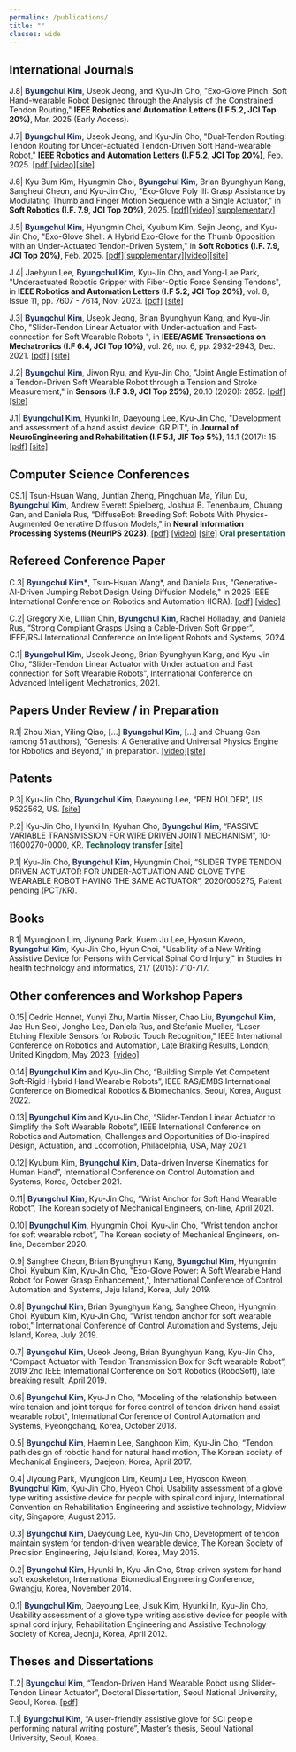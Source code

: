 ```yaml
---
permalink: /publications/
title: ""
classes: wide
---
```

International Journals
---

J.8| <font color="#213363"><b>Byungchul Kim</b></font>, Useok Jeong, and Kyu-Jin Cho, "Exo-Glove Pinch: Soft Hand-wearable Robot Designed through the Analysis of the Constrained Tendon Routing," **IEEE Robotics and Automation Letters (I.F 5.2, JCI Top 20%)**, Mar. 2025 (Early Access).

J.7| <font color="#213363"><b>Byungchul Kim</b></font>, Useok Jeong, and Kyu-Jin Cho, "Dual-Tendon Routing: Tendon Routing for Under-actuated Tendon-Driven Soft Hand-wearable Robot," **IEEE Robotics and Automation Letters (I.F 5.2, JCI Top 20%)**, Feb. 2025. [[pdf]][DTR_pdf][[video]][DTR_video][[site]][DTR_website]

J.6| Kyu Bum Kim, Hyungmin Choi, <font color="#213363"><b>Byungchul Kim</b></font>, Brian Byunghyun Kang, Sangheui Cheon, and Kyu-Jin Cho, "Exo-Glove Poly III: Grasp Assistance by Modulating Thumb and Finger Motion Sequence with a Single Actuator," in **Soft Robotics (I.F. 7.9, JCI Top 20%)**, 2025. [[pdf]][SoRo_polyIII_pdf][[video]][SoRo_polyIII_video][[supplementary]][SoRo_polyIII_sm]

J.5| <font color="#213363"><b>Byungchul Kim</b></font>, Hyungmin Choi, Kyubum Kim, Sejin Jeong, and Kyu-Jin Cho, "Exo-Glove Shell: A Hybrid Exo-Glove for the Thumb Opposition with an Under-Actuated Tendon-Driven System," in **Soft Robotics (I.F. 7.9, JCI Top 20%)**, Feb. 2025. [[pdf]][SoRoPDF][[supplementary]][SoRoSM][[video]][SoRoVideo][[site]][ExoShell_Supp]

J.4| Jaehyun Lee, <font color="#213363"><b>Byungchul Kim</b></font>, Kyu-Jin Cho, and Yong-Lae Park, "Underactuated Robotic Gripper with Fiber-Optic Force Sensing Tendons", in **IEEE Robotics and Automation Letters (I.F 5.2, JCI Top 20%)**, vol. 8, Issue 11, pp. 7607 - 7614, Nov. 2023. [[pdf]][RAL_pdf] [[site]][RAL_link]

J.3|  <font color="#213363"><b>Byungchul Kim</b></font>, Useok Jeong, Brian Byunghyun Kang, and Kyu-Jin Cho, "Slider-Tendon Linear Actuator with Under-actuation and Fast-connection for Soft Wearable Robots ", in **IEEE/ASME Transactions on Mechatronics (I.F 6.4, JCI Top 10%)**, vol. 26, no. 6, pp. 2932-2943, Dec. 2021. [[pdf]][Tmech_pdf] [[site]][Tmech_link] 

J.2| <font color="#213363"><b>Byungchul Kim</b></font>, Jiwon Ryu, and Kyu-Jin Cho, "Joint Angle Estimation of a Tendon-Driven Soft Wearable Robot through a Tension and Stroke Measurement," in **Sensors (I.F 3.9, JCI Top 25%)**, 20.10 (2020): 2852. [[pdf]][Sensors_pdf] [[site]][Sensors_link]

J.1| <font color="#213363"><b>Byungchul Kim</b></font>, Hyunki In, Daeyoung Lee, Kyu-Jin Cho, "Development and assessment of a hand assist device: GRIPIT", in **Journal of NeuroEngineering and Rehabilitation (I.F 5.1, JIF Top 5%)**, 14.1 (2017): 15. [[pdf]][JNER_pdf] [[site]][JNER_link]

Computer Science Conferences
---

CS.1| Tsun-Hsuan Wang, Juntian Zheng, Pingchuan Ma, Yilun Du,  <font color="#213363"><b>Byungchul Kim</b></font>, Andrew Everett Spielberg, Joshua B. Tenenbaum, Chuang Gan, and Daniela Rus, "DiffuseBot: Breeding Soft Robots With Physics-Augmented Generative Diffusion Models," in **Neural Information Processing Systems (NeurIPS 2023)**. [[pdf]][NeruIPS2023_pdf] [[video]][NeruIPSvideo] [[site]][NeruIPSsite] <font color="#17594A"><b>**Oral presentation**</b></font><br>

Refereed Conference Paper
---

C.3|  <font color="#213363"><b>Byungchul Kim*</b></font>, Tsun-Hsuan Wang*, and Daniela Rus, "Generative-AI-Driven Jumping Robot Design Using Diffusion Models," in 2025 IEEE International Conference on Robotics and Automation (ICRA). [[pdf]][ICRA2025_pdf] [[video]][ICRA2025_video]

C.2|  Gregory Xie, Lillian Chin, <font color="#213363"><b>Byungchul Kim</b></font>, Rachel Holladay, and Daniela Rus, “Strong Compliant Grasps Using a Cable-Driven Soft Gripper”, IEEE/RSJ International Conference on Intelligent Robots and Systems, 2024.

C.1|	<font color="#213363"><b>Byungchul Kim</b></font>, Useok Jeong, Brian Byunghyun Kang, and Kyu-Jin Cho, “Slider-Tendon Linear Actuator with Under actuation and Fast connection for Soft Wearable Robots”, International Conference on Advanced Intelligent Mechatronics, 2021.

Papers Under Review / in Preparation
---

R.1| Zhou Xian, Yiling Qiao, [...]  <font color="#213363"><b>Byungchul Kim</b></font>, [...] and Chuang Gan (among 51 authors), "Genesis: A Generative and Universal Physics Engine for Robotics and Beyond," in preparation. [[video]][Genesis_video][[site]][Genesis_link]

Patents
---

P.3| Kyu-Jin Cho, <font color="#213363"><b>Byungchul Kim</b></font>, Daeyoung Lee, “PEN HOLDER”, US 9522562, US. [[site]][penholder_patent_link]

P.2| Kyu-Jin Cho, Hyunki In, Kyuhan Cho, <font color="#213363"><b>Byungchul Kim</b></font>, “PASSIVE VARIABLE TRANSMISSION FOR WIRE DRIVEN JOINT MECHANISM”, 10-11600270-0000, KR. <font color="#17594A"><b>**Technology transfer**</b> </font> [[site]][pvt_patent_link]

P.1| Kyu-Jin Cho, <font color="#213363"><b>Byungchul Kim</b></font>, Hyungmin Choi, “SLIDER TYPE TENDON DRIVEN ACTUATOR FOR UNDER-ACTUATION AND GLOVE TYPE WEARABLE ROBOT HAVING THE SAME ACTUATOR”, 2020/005275, Patent pending (PCT/KR).

Books
---

B.1| Myungjoon Lim, Jiyoung Park, Kuem Ju Lee, Hyosun Kweon, <font color="#213363"><b>Byungchul Kim</b></font>, Kyu-Jin Cho, Hyun Choi, "Usability of a New Writing Assistive Device for Persons with Cervical Spinal Cord Injury," in Studies in health technology and informatics, 217 (2015): 710-717.

Other conferences and Workshop Papers
---

O.15| Cedric Honnet, Yunyi Zhu, Martin Nisser, Chao Liu, <font color="#213363"><b>Byungchul Kim</b></font>, Jae Hun Seol, Jongho Lee, Daniela Rus, and Stefanie Mueller, “Laser-Etching Flexible Sensors for Robotic Touch Recognition," IEEE International Conference on Robotics and Automation, Late Braking Results, London, United Kingdom, May 2023. [[video]][SensorMIT]

O.14|	<font color="#213363"><b>Byungchul Kim</b></font> and Kyu-Jin Cho, “Building Simple Yet Competent Soft-Rigid Hybrid Hand Wearable Robots”, IEEE RAS/EMBS International Conference on Biomedical Robotics & Biomechanics, Seoul, Korea, August 2022.

O.13|	<font color="#213363"><b>Byungchul Kim</b></font> and Kyu-Jin Cho, “Slider-Tendon Linear Actuator to Simplify the Soft Wearable Robots”, IEEE International Conference on Robotics and Automation, Challenges and Opportunities of Bio-inspired Design, Actuation, and Locomotion, Philadelphia, USA, May 2021.

O.12| Kyubum Kim, <font color="#213363"><b>Byungchul Kim</b></font>, Data-driven Inverse Kinematics for Human Hand”, International Conference on Control Automation and Systems, Korea, October 2021.

O.11| <font color="#213363"><b>Byungchul Kim</b></font>, Kyu-Jin Cho, “Wrist Anchor for Soft Hand Wearable Robot”, The Korean society of Mechanical Engineers, on-line, April 2021.

O.10| <font color="#213363"><b>Byungchul Kim</b></font>, Hyungmin Choi, Kyu-Jin Cho, “Wrist tendon anchor for soft wearable robot”, The Korean society of Mechanical Engineers, on-line, December 2020.

O.9| Sanghee Cheon, Brian Byunghyun Kang, <font color="#213363"><b>Byungchul Kim</b></font>, Hyungmin Choi, Kyubum Kim, Kyu-Jin Cho, "Exo-Glove Power: A Soft Wearable Hand Robot for Power Grasp Enhancement,", International Conference of Control Automation and Systems, Jeju Island, Korea, July 2019.

O.8| <font color="#213363"><b>Byungchul Kim</b></font>, Brian Byunghyun Kang, Sanghee Cheon, Hyungmin Choi, Kyubum Kim, Kyu-Jin Cho, "Wrist tendon anchor for soft wearable robot," International Conference of Control Automation and Systems, Jeju Island, Korea, July 2019.

O.7| <font color="#213363"><b>Byungchul Kim</b></font>, Useok Jeong, Brian Byunghyun Kang, Kyu-Jin Cho, “Compact Actuator with Tendon Transmission Box for Soft wearable Robot”, 2019 2nd IEEE International Conference on Soft Robotics (RoboSoft), late breaking result, April 2019.

O.6| <font color="#213363"><b>Byungchul Kim</b></font>, Kyu-Jin Cho, "Modeling of the relationship between wire tension and joint torque for force control of tendon driven hand assist wearable robot", International Conference of Control Automation and Systems, Pyeongchang, Korea, October 2018.

O.5| <font color="#213363"><b>Byungchul Kim</b></font>, Haemin Lee, Sanghoon Kim, Kyu-Jin Cho, “Tendon path design of robotic hand for natural hand motion, The Korean society of Mechanical Engineers, Daejeon, Korea, April 2017.

O.4| Jiyoung Park, Myungjoon Lim, Keumju Lee, Hyosoon Kweon, <font color="#213363"><b>Byungchul Kim</b></font>, Kyu-Jin Cho, Hyeon Choi, Usability assessment of a glove type writing assistive device for people with spinal cord injury, International Convention on Rehabilitation Engineering and assistive technology, Midview city, Singapore, August 2015.

O.3| <font color="#213363"><b>Byungchul Kim</b></font>, Daeyoung Lee, Kyu-Jin Cho, Development of tendon maintain system for tendon-driven wearable device, The Korean Society of Precision Engineering, Jeju Island, Korea, May 2015.

O.2| <font color="#213363"><b>Byungchul Kim</b></font>, Hyunki In, Kyu-Jin Cho, Strap driven system for hand soft exoskeleton, International Biomedical Engineering Conference, Gwangju, Korea, November 2014.

O.1| <font color="#213363"><b>Byungchul Kim</b></font>, Daeyoung Lee, Jisuk Kim, Hyunki In, Kyu-Jin Cho, Usability assessment of a glove type writing assistive device for people with spinal cord injury, Rehabilitation Engineering and Assistive Technology Society of Korea, Jeonju, Korea, April 2012.

Theses and Dissertations
---

T.2| <font color="#213363"><b>Byungchul Kim</b></font>, “Tendon-Driven Hand Wearable Robot using Slider-Tendon Linear Actuator”, Doctoral Dissertation, Seoul National University, Seoul, Korea. [[pdf]][thesis_pdf]

T.1| <font color="#213363"><b>Byungchul Kim</b></font>, “A user-friendly assistive glove for SCI people performing natural writing posture”, Master’s thesis, Seoul National University, Seoul, Korea.

[Tmech_pdf]:https://bc-kim.github.io/assets/Publications/Slider-Tendon_Linear_Actuator_With_Under-Actuation_and_Fast-Connection_for_Soft_Wearable_Robots.pdf
[Tmech_link]: https://ieeexplore.ieee.org/document/9314058 

[Sensors_pdf]:https://bc-kim.github.io/assets/Publications/Kim%2C%20Ryu%2C%20Cho%20-%202020%20-%20Joint%20Angle%20Estimation%20of%20a%20Tendon-driven%20Soft%20Wearable%20Robot%20through%20a%20Tension%20and%20Stroke%20Measurement.pdf
[Sensors_link]: https://www.mdpi.com/718524 

[JNER_pdf]:https://bc-kim.github.io/assets/Publications/Kim%20et%20al.%20-%202017%20-%20Development%20and%20assessment%20of%20a%20hand%20assist%20device%20GRIPIT.pdf
[JNER_link]: https://jneuroengrehab.biomedcentral.com/articles/10.1186/s12984-017-0223-4

[penholder_patent_link]: https://www.google.co.kr/patents/US9522562?dq=US+9,522,562+B2&hl=ko&sa=X&ved=0ahUKEwinpdrHyuzVAhVHXrwKHZx4B9cQ6AEIJDAA
[pvt_patent_link]: https://patents.google.com/patent/KR101600270B1/ko

[ExoShell_Supp]: https://sites.google.com/view/exo-gloveshell/
[SensorMIT]: https://www.youtube.com/watch?v=o4CEsLRgKqg

[RAL_link]: https://ieeexplore.ieee.org/abstract/document/10250947
[RAL_pdf]: https://bc-kim.github.io/assets/Publications/Underactuated_Robotic_Gripper_With_Fiber-Optic_Force_Sensing_Tendons.pdf

[NeruIPSsite]:https://diffusebot.github.io/
[NeruIPS2023_pdf]: https://bc-kim.github.io/assets/Publications/10463_diffusebot_breeding_soft_robot.pdf
[NeruIPSvideo]: https://www.youtube.com/watch?v=LSzasdvD3Ss

[thesis_pdf]: https://bc-kim.github.io/assets/ublications/Thesis_Paper.pdf

[SoRoPDF]: https://bc-kim.github.io/assets/Publications/soro_main.pdf
[SoRoSM]: https://bc-kim.github.io/assets/Publications/soro_sm.pdf
[SoRoVideo]: https://youtu.be/yM8G0V4FGkk

[ICRA2025site]:https://diffusebot.github.io/
[ICRA2025_pdf]: https://bc-kim.github.io/assets/Publications/ICRA__Generative_AI_Driven_Jumping_Robot_Design_Using_Diffusion_Models.pdf
[ICRA2025_video]: https://youtu.be/seLBEMrhMjI

[Genesis_video]: https://youtu.be/Uw_Y5dNYC1M
[Genesis_link]: https://genesis-embodied-ai.github.io

[DTR_pdf]: https://bc-kim.github.io/assets/Publications/RAL_DTR_Final.pdf
[DTR_video]: https://youtu.be/8iz3lKWT_M8
[DTR_website]: https://sites.google.com/view/dt-routing/overview

[SoRo_polyIII_pdf]: https://bc-kim.github.io/assets/Publications/soro_exopolyIII.pdf
[SoRo_polyIII_video]: https://youtu.be/g7Nchsnu2wY
[SoRo_polyIII_sm]: https://bc-kim.github.io/assets/Publications/soro_exopolyIII_sm.pdf
